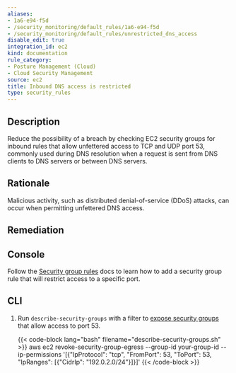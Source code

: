 ```yaml
---
aliases:
- 1a6-e94-f5d
- /security_monitoring/default_rules/1a6-e94-f5d
- /security_monitoring/default_rules/unrestricted_dns_access
disable_edit: true
integration_id: ec2
kind: documentation
rule_category:
- Posture Management (Cloud)
- Cloud Security Management
source: ec2
title: Inbound DNS access is restricted
type: security_rules
---
```


## Description
Reduce the possibility of a breach by checking EC2 security groups for inbound rules that allow unfettered access to TCP and UDP port 53, commonly used during DNS resolution when a request is sent from DNS clients to DNS servers or between DNS servers.

## Rationale

Malicious activity, such as distributed denial-of-service (DDoS) attacks, can occur when permitting unfettered DNS access.

## Remediation

## Console

Follow the [Security group rules][2] docs to learn how to add a security group rule that will restrict access to a specific port.

## CLI

1. Run `describe-security-groups` with a filter to [expose security groups][1] that allow access to port 53.

    {{< code-block lang="bash" filename="describe-security-groups.sh" >}}
    aws ec2 revoke-security-group-egress
        --group-id your-group-id
        --ip-permissions '[{"IpProtocol": "tcp", "FromPort": 53, "ToPort": 53, "IpRanges": [{"CidrIp": "192.0.2.0/24"}]}]'
    {{< /code-block >}}

[1]: https://awscli.amazonaws.com/v2/documentation/api/latest/reference/redshift/describe-clusters.html
[2]: https://docs.aws.amazon.com/vpc/latest/userguide/VPC_SecurityGroups.html#SecurityGroupRules
